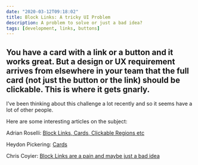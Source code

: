 ```yaml
---
date: "2020-03-12T09:18:02"
title: Block Links: A tricky UI Problem
description: A problem to solve or just a bad idea?
tags: [development, links, buttons]
---
```

You have a card with a link or a button and it works great. But a design or UX requirement arrives from elsewhere in your team that the full card (not just the button or the link) should be clickable.  This is where it gets gnarly.
---

I’ve been thinking about this challenge a lot recently and so it seems have a lot of other people.

Here are some interesting articles on the subject:

Adrian Roselli: 
[Block Links, Cards, Clickable Regions etc](https://adrianroselli.com/2020/02/block-links-cards-clickable-regions-etc.html)

Heydon Pickering: 
[Cards](https://inclusive-components.design/cards/)

Chris Coyier: 
[Block Links are a pain and maybe just a bad idea](https://css-tricks.com/block-links-are-a-pain-and-maybe-just-a-bad-idea/)
